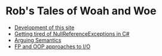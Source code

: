 # Rob's Tales of Woah and Woe

  * [Development of this site](/index.html?articleId=thisSite)
  * [Getting tired of NullReferenceExceptions in C#](/index.html?articleId=sure)
  * [Arguing Semantics](/index.html?articleId=semantics)
  * [FP and OOP approaches to I/O](/index.html?articleId=io)